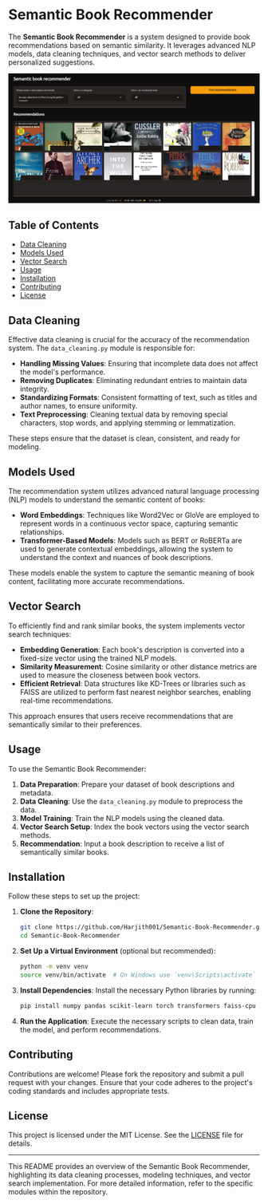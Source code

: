# Semantic Book Recommender

The **Semantic Book Recommender** is a system designed to provide book recommendations based on semantic similarity. It leverages advanced NLP models, data cleaning techniques, and vector search methods to deliver personalized suggestions.

![Project Screenshot](Demo.png)

## Table of Contents
- [Data Cleaning](#data-cleaning)
- [Models Used](#models-used)
- [Vector Search](#vector-search)
- [Usage](#usage)
- [Installation](#installation)
- [Contributing](#contributing)
- [License](#license)

## Data Cleaning

Effective data cleaning is crucial for the accuracy of the recommendation system. The `data_cleaning.py` module is responsible for:

- **Handling Missing Values**: Ensuring that incomplete data does not affect the model's performance.
- **Removing Duplicates**: Eliminating redundant entries to maintain data integrity.
- **Standardizing Formats**: Consistent formatting of text, such as titles and author names, to ensure uniformity.
- **Text Preprocessing**: Cleaning textual data by removing special characters, stop words, and applying stemming or lemmatization.

These steps ensure that the dataset is clean, consistent, and ready for modeling.

## Models Used

The recommendation system utilizes advanced natural language processing (NLP) models to understand the semantic content of books:

- **Word Embeddings**: Techniques like Word2Vec or GloVe are employed to represent words in a continuous vector space, capturing semantic relationships.
- **Transformer-Based Models**: Models such as BERT or RoBERTa are used to generate contextual embeddings, allowing the system to understand the context and nuances of book descriptions.

These models enable the system to capture the semantic meaning of book content, facilitating more accurate recommendations.

## Vector Search

To efficiently find and rank similar books, the system implements vector search techniques:

- **Embedding Generation**: Each book's description is converted into a fixed-size vector using the trained NLP models.
- **Similarity Measurement**: Cosine similarity or other distance metrics are used to measure the closeness between book vectors.
- **Efficient Retrieval**: Data structures like KD-Trees or libraries such as FAISS are utilized to perform fast nearest neighbor searches, enabling real-time recommendations.

This approach ensures that users receive recommendations that are semantically similar to their preferences.

## Usage

To use the Semantic Book Recommender:

1. **Data Preparation**: Prepare your dataset of book descriptions and metadata.
2. **Data Cleaning**: Use the `data_cleaning.py` module to preprocess the data.
3. **Model Training**: Train the NLP models using the cleaned data.
4. **Vector Search Setup**: Index the book vectors using the vector search methods.
5. **Recommendation**: Input a book description to receive a list of semantically similar books.

## Installation

Follow these steps to set up the project:

1. **Clone the Repository**:
   ```bash
   git clone https://github.com/Harjith001/Semantic-Book-Recommender.git
   cd Semantic-Book-Recommender
   ```

2. **Set Up a Virtual Environment** (optional but recommended):
   ```bash
   python -m venv venv
   source venv/bin/activate  # On Windows use `venv\Scripts\activate`
   ```

3. **Install Dependencies**:
   Install the necessary Python libraries by running:
   ```bash
   pip install numpy pandas scikit-learn torch transformers faiss-cpu
   ```

4. **Run the Application**:
   Execute the necessary scripts to clean data, train the model, and perform recommendations.

## Contributing

Contributions are welcome! Please fork the repository and submit a pull request with your changes. Ensure that your code adheres to the project's coding standards and includes appropriate tests.

## License

This project is licensed under the MIT License. See the [LICENSE](LICENSE) file for details.

---

This README provides an overview of the Semantic Book Recommender, highlighting its data cleaning processes, modeling techniques, and vector search implementation. For more detailed information, refer to the specific modules within the repository.

